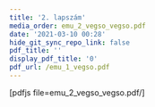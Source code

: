 ```yaml
---
title: '2. lapszám'
media_order: emu_2_vegso_vegso.pdf
date: '2021-03-10 00:28'
hide_git_sync_repo_link: false
pdf_title: ''
display_pdf_title: '0'
pdf_url: /emu_1_vegso.pdf
---
```


[pdfjs file=emu_2_vegso_vegso.pdf/]